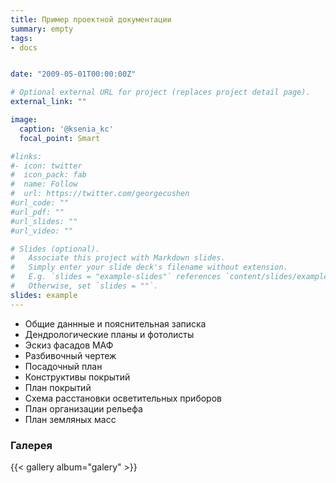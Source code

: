 ```yaml
---
title: Пример проектной документации
summary: empty
tags:
- docs


date: "2009-05-01T00:00:00Z"

# Optional external URL for project (replaces project detail page).
external_link: ""

image:
  caption: '@ksenia_kc'
  focal_point: Smart

#links:
#- icon: twitter
#  icon_pack: fab
#  name: Follow
#  url: https://twitter.com/georgecushen
#url_code: ""
#url_pdf: ""
#url_slides: ""
#url_video: ""

# Slides (optional).
#   Associate this project with Markdown slides.
#   Simply enter your slide deck's filename without extension.
#   E.g. `slides = "example-slides"` references `content/slides/example-slides.md`.
#   Otherwise, set `slides = ""`.
slides: example
---
```



- Общие даннные и пояснительная записка
- Дендрологические планы и фотолисты
- Эскиз фасадов МАФ
- Разбивочный чертеж
- Посадочный план
- Конструктивы покрытий
- План покрытий
- Схема расстановки осветительных приборов
- План организации рельефа
- План земляных масс

### Галерея

{{< gallery album="galery" >}}


